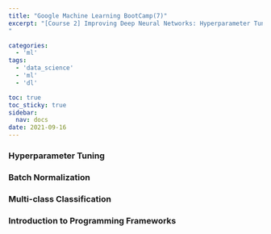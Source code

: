 ```yaml
---
title: "Google Machine Learning BootCamp(7)"
excerpt: "[Course 2] Improving Deep Neural Networks: Hyperparameter Tuning, Regularization and Optimization - Hyperparameter Tuning, Batch Normalization and Programming Frameworks
"

categories:
  - 'ml'
tags:
  - 'data_science'
  - 'ml'
  - 'dl'

toc: true
toc_sticky: true
sidebar:
  nav: docs
date: 2021-09-16
---
```


### Hyperparameter Tuning
### Batch Normalization
### Multi-class Classification
### Introduction to Programming Frameworks